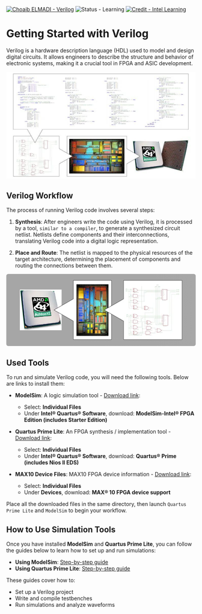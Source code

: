 [![Choaib ELMADI - Verilog](https://img.shields.io/badge/Choaib_ELMADI-Verilog-8800dd)](https://elmadichoaib.vercel.app) ![Status - Learning](https://img.shields.io/badge/Status-Learning-2bd729) [![Credit - Intel Learning](https://img.shields.io/badge/Credit-Intel_Learning-3b8af2)](https://learning.intel.com/developer/learn/courses/235/verilog-hdl-basics/lessons/37535:2308/verilog-hdl-basics)

# Getting Started with Verilog

Verilog is a hardware description language (HDL) used to model and design digital circuits. It allows engineers to describe the structure and behavior of electronic systems, making it a crucial tool in FPGA and ASIC development.

<div align="center">

![What is Verilog](./Images/what-is-verilog.png)

</div>

## Verilog Workflow

The process of running Verilog code involves several steps:

1. **Synthesis**: After engineers write the code using Verilog, it is processed by a tool, `similar to a compiler`, to generate a synthesized circuit netlist. Netlists define components and their interconnections, translating Verilog code into a digital logic representation.

2. **Place and Route**: The netlist is mapped to the physical resources of the target architecture, determining the placement of components and routing the connections between them.

<div align="center">

![Verilog Processing](./Images/verilog-workflow.png)

</div>

## Used Tools

To run and simulate Verilog code, you will need the following tools. Below are links to install them:

- **ModelSim**: A logic simulation tool - [Download link](https://www.intel.com/content/www/us/en/software-kit/660907/intel-quartus-prime-lite-edition-design-software-version-20-1-1-for-windows.html):

  - Select: **Individual Files**
  - Under **Intel® Quartus® Software**, download: **ModelSim-Intel® FPGA Edition (includes Starter Edition)**

- **Quartus Prime Lite**: An FPGA synthesis / implementation tool - [Download link](https://www.intel.com/content/www/us/en/software-kit/825278/intel-quartus-prime-lite-edition-design-software-version-23-1-1-for-windows.html):

  - Select: **Individual Files**
  - Under **Intel® Quartus® Software**, download: **Quartus® Prime (includes Nios II EDS)**

- **MAX10 Device Files**: MAX10 FPGA device information - [Download link](https://www.intel.com/content/www/us/en/software-kit/825278/intel-quartus-prime-lite-edition-design-software-version-23-1-1-for-windows.html):

  - Select: **Individual Files**
  - Under **Devices**, download: **MAX® 10 FPGA device support**

Place all the downloaded files in the same directory, then launch `Quartus Prime Lite` and `ModelSim` to begin your workflow.

## How to Use Simulation Tools

Once you have installed **ModelSim** and **Quartus Prime Lite**, you can follow the guides below to learn how to set up and run simulations:

- **Using ModelSim**: [Step-by-step guide](./Projects/ModelSim/README.md)
- **Using Quartus Prime Lite**: [Step-by-step guide](./Projects/Quartus/README.md)

These guides cover how to:

- Set up a Verilog project
- Write and compile testbenches
- Run simulations and analyze waveforms

